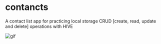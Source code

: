# contancts


A contact list app for practicing local storage CRUD [create, read, update and delete] operations with HIVE

![gif](https://user-images.githubusercontent.com/56574011/179449731-db4a8dd9-bf92-4f30-9247-735d11418eb4.gif)


